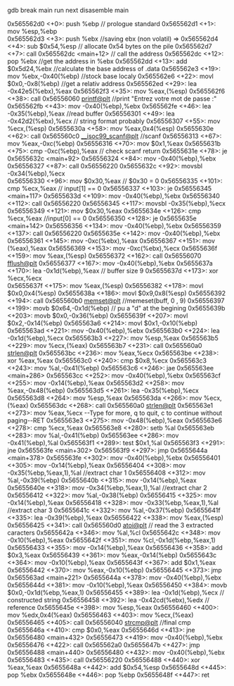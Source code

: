 gdb
break main 
run 
next disasemble main



   0x565562d0 <+0>:     push   %ebp                         // prologue standard
   0x565562d1 <+1>:     mov    %esp,%ebp                    
   0x565562d3 <+3>:     push   %ebx                         //saving ebx (non volatil)
=> 0x565562d4 <+4>:     sub    $0x54,%esp                   // allocate 0x54 bytes on the pile
   0x565562d7 <+7>:     call   0x565562dc <main+12>         // call the address
   0x565562dc <+12>:    pop    %ebx                         //get the address in %ebx
   0x565562dd <+13>:    add    $0x5d24,%ebx                 //calculate the base address of .data 
   0x565562e3 <+19>:    mov    %ebx,-0x40(%ebp)             //stock base localy
   0x565562e6 <+22>:    movl   $0x0,-0x8(%ebp)              //get a relativ address
   0x565562ed <+29>:    lea    -0x42e5(%ebx),%eax
   0x565562f3 <+35>:    mov    %eax,(%esp)
   0x565562f6 <+38>:    call   0x56556060 <printf@plt>      //print "Entrez votre mot de passe :"
   0x565562fb <+43>:    mov    -0x40(%ebp),%ebx
   0x565562fe <+46>:    lea    -0x35(%ebp),%eax             //read buffer
   0x56556301 <+49>:    lea    -0x42d2(%ebx),%ecx           // string format probably
   0x56556307 <+55>:    mov    %ecx,(%esp)
   0x5655630a <+58>:    mov    %eax,0x4(%esp)
   0x5655630e <+62>:    call   0x565560c0 <__isoc99_scanf@plt>  //scanf
   0x56556313 <+67>:    mov    %eax,-0xc(%ebp)
   0x56556316 <+70>:    mov    $0x1,%eax
   0x5655631b <+75>:    cmp    -0xc(%ebp),%eax                  // check scanf return
   0x5655631e <+78>:    je     0x5655632c <main+92>
   0x56556324 <+84>:    mov    -0x40(%ebp),%ebx
   0x56556327 <+87>:    call   0x56556220 <no>
   0x5655632c <+92>:    movsbl -0x34(%ebp),%ecx             
   0x56556330 <+96>:    mov    $0x30,%eax                        // $0x30 = 0
   0x56556335 <+101>:   cmp    %ecx,%eax                        // input[1] == 0
   0x56556337 <+103>:   je     0x56556345 <main+117>
   0x5655633d <+109>:   mov    -0x40(%ebp),%ebx
   0x56556340 <+112>:   call   0x56556220 <no>
   0x56556345 <+117>:   movsbl -0x35(%ebp),%ecx
   0x56556349 <+121>:   mov    $0x30,%eax
   0x5655634e <+126>:   cmp    %ecx,%eax                        //input[0] == 0
   0x56556350 <+128>:   je     0x5655635e <main+142>
   0x56556356 <+134>:   mov    -0x40(%ebp),%ebx
   0x56556359 <+137>:   call   0x56556220 <no>
   0x5655635e <+142>:   mov    -0x40(%ebp),%ebx
   0x56556361 <+145>:   mov    -0xc(%ebx),%eax
   0x56556367 <+151>:   mov    (%eax),%eax
   0x56556369 <+153>:   mov    -0xc(%ebx),%ecx
   0x5655636f <+159>:   mov    %eax,(%esp)
   0x56556372 <+162>:   call   0x56556070 <fflush@plt>
   0x56556377 <+167>:   mov    -0x40(%ebp),%ebx
   0x5655637a <+170>:   lea    -0x1d(%ebp),%eax                 // buffer size 9
   0x5655637d <+173>:   xor    %ecx,%ecx                       
   0x5655637f <+175>:   mov    %eax,(%esp)
   0x56556382 <+178>:   movl   $0x0,0x4(%esp)
   0x5655638a <+186>:   movl   $0x9,0x8(%esp)
   0x56556392 <+194>:   call   0x565560b0 <memset@plt>          //memeset(buff, 0 , 9)
   0x56556397 <+199>:   movb   $0x64,-0x1d(%ebp)                // pu a "d" at the begining
   0x5655639b <+203>:   movb   $0x0,-0x36(%ebp)
   0x5655639f <+207>:   movl   $0x2,-0x14(%ebp)
   0x565563a6 <+214>:   movl   $0x1,-0x10(%ebp)
   0x565563ad <+221>:   mov    -0x40(%ebp),%ebx
   0x565563b0 <+224>:   lea    -0x1d(%ebp),%ecx
   0x565563b3 <+227>:   mov    %esp,%eax
   0x565563b5 <+229>:   mov    %ecx,(%eax)
   0x565563b7 <+231>:   call   0x565560a0 <strlen@plt>
   0x565563bc <+236>:   mov    %eax,%ecx
   0x565563be <+238>:   xor    %eax,%eax
   0x565563c0 <+240>:   cmp    $0x8,%ecx
   0x565563c3 <+243>:   mov    %al,-0x41(%ebp)
   0x565563c6 <+246>:   jae    0x565563ee <main+286>
   0x565563cc <+252>:   mov    -0x40(%ebp),%ebx
   0x565563cf <+255>:   mov    -0x14(%ebp),%eax
   0x565563d2 <+258>:   mov    %eax,-0x48(%ebp)
   0x565563d5 <+261>:   lea    -0x35(%ebp),%ecx
   0x565563d8 <+264>:   mov    %esp,%eax
   0x565563da <+266>:   mov    %ecx,(%eax)
   0x565563dc <+268>:   call   0x565560a0 <strlen@plt>
   0x565563e1 <+273>:   mov    %eax,%ecx
--Type <RET> for more, q to quit, c to continue without paging--RET
   0x565563e3 <+275>:   mov    -0x48(%ebp),%eax
   0x565563e6 <+278>:   cmp    %ecx,%eax
   0x565563e8 <+280>:   setb   %al
   0x565563eb <+283>:   mov    %al,-0x41(%ebp)
   0x565563ee <+286>:   mov    -0x41(%ebp),%al
   0x565563f1 <+289>:   test   $0x1,%al
   0x565563f3 <+291>:   jne    0x565563fe <main+302>
   0x565563f9 <+297>:   jmp    0x5655644a <main+378>
   0x565563fe <+302>:   mov    -0x40(%ebp),%ebx
   0x56556401 <+305>:   mov    -0x14(%ebp),%eax
   0x56556404 <+308>:   mov    -0x35(%ebp,%eax,1),%al     //extract char 1
   0x56556408 <+312>:   mov    %al,-0x39(%ebp)
   0x5655640b <+315>:   mov    -0x14(%ebp),%eax
   0x5655640e <+318>:   mov    -0x34(%ebp,%eax,1),%al    //extract char 2
   0x56556412 <+322>:   mov    %al,-0x38(%ebp)
   0x56556415 <+325>:   mov    -0x14(%ebp),%eax
   0x56556418 <+328>:   mov    -0x33(%ebp,%eax,1),%al   //extract char 3
   0x5655641c <+332>:   mov    %al,-0x37(%ebp)
   0x5655641f <+335>:   lea    -0x39(%ebp),%eax
   0x56556422 <+338>:   mov    %eax,(%esp)
   0x56556425 <+341>:   call   0x565560d0 <atoi@plt>      // read the 3 extracted caracters
   0x5655642a <+346>:   mov    %al,%cl
   0x5655642c <+348>:   mov    -0x10(%ebp),%eax
   0x5655642f <+351>:   mov    %cl,-0x1d(%ebp,%eax,1)
   0x56556433 <+355>:   mov    -0x14(%ebp),%eax
   0x56556436 <+358>:   add    $0x3,%eax
   0x56556439 <+361>:   mov    %eax,-0x14(%ebp)
   0x5655643c <+364>:   mov    -0x10(%ebp),%eax
   0x5655643f <+367>:   add    $0x1,%eax
   0x56556442 <+370>:   mov    %eax,-0x10(%ebp)
   0x56556445 <+373>:   jmp    0x565563ad <main+221>
   0x5655644a <+378>:   mov    -0x40(%ebp),%ebx
   0x5655644d <+381>:   mov    -0x10(%ebp),%eax
   0x56556450 <+384>:   movb   $0x0,-0x1d(%ebp,%eax,1)
   0x56556455 <+389>:   lea    -0x1d(%ebp),%ecx                // constructed string
   0x56556458 <+392>:   lea    -0x42cd(%ebx),%edx              // reference
   0x5655645e <+398>:   mov    %esp,%eax
   0x56556460 <+400>:   mov    %edx,0x4(%eax)
   0x56556463 <+403>:   mov    %ecx,(%eax)
   0x56556465 <+405>:   call   0x56556040 <strcmp@plt>          //final cmp
   0x5655646a <+410>:   cmp    $0x0,%eax
   0x5655646d <+413>:   jne    0x56556480 <main+432>
   0x56556473 <+419>:   mov    -0x40(%ebp),%ebx
   0x56556476 <+422>:   call   0x565562a0 <ok>
   0x5655647b <+427>:   jmp    0x56556488 <main+440>
   0x56556480 <+432>:   mov    -0x40(%ebp),%ebx
   0x56556483 <+435>:   call   0x56556220 <no>
   0x56556488 <+440>:   xor    %eax,%eax
   0x5655648a <+442>:   add    $0x54,%esp
   0x5655648d <+445>:   pop    %ebx
   0x5655648e <+446>:   pop    %ebp
   0x5655648f <+447>:   ret   